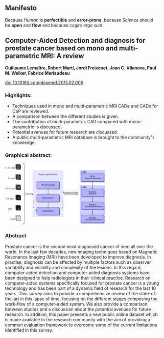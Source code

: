 ## Manifesto

Because *Human* is **perfectible** and **error-prone**, because *Science* should be **open** and **flow** and because *cogito ergo sum*:

## Computer-Aided Detection and diagnosis for prostate cancer based on mono and multi-parametric MRI: A review

**Guillaume Lemaître, Robert Martí, Jordi Freixenet, Joan C. Vilanova, Paul M. Walker, Fabrice Meriaudeau**

[doi:10.1016/j.compbiomed.2015.02.009](http://dx.doi.org/10.1016/j.compbiomed.2015.02.009)

### Highlights:

* Techniques used in mono and multi-parametric MRI CADe and CADx for CaP are reviewed.
* A comparison between the different studies is given.
* The contribution of multi-parametric CAD compared with mono-parametric is discussed.
* Potential avenues for future research are discussed.
* A public multi-parametric MRI database is brought to the community׳s knowledge.

### Graphical abstract:

![It should be the graphical abstract](./gabstract.jpg)

### Abstract

Prostate cancer is the second most diagnosed cancer of men all over the world. In the last few decades, new imaging techniques based on Magnetic Resonance Imaging (MRI) have been developed to improve diagnosis. In practise, diagnosis can be affected by multiple factors such as observer variability and visibility and complexity of the lesions. In this regard, computer-aided detection and computer-aided diagnosis systems have been designed to help radiologists in their clinical practice. Research on computer-aided systems specifically focused for prostate cancer is a young technology and has been part of a dynamic field of research for the last 10 years. This survey aims to provide a comprehensive review of the state-of-the-art in this lapse of time, focusing on the different stages composing the work-flow of a computer-aided system. We also provide a comparison between studies and a discussion about the potential avenues for future research. In addition, this paper presents a new public online dataset which is made available to the research community with the aim of providing a common evaluation framework to overcome some of the current limitations identified in this survey.
